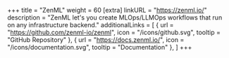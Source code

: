 +++
title = "ZenML"
weight = 60
[extra]
linkURL = "https://zenml.io/"
description = "ZenML let's you create MLOps/LLMOps workflows that run on any infrastructure backend."
additionalLinks = [
  { url = "https://github.com/zenml-io/zenml", icon = "/icons/github.svg", tooltip = "GitHub Repository" },
  { url = "https://docs.zenml.io/", icon = "/icons/documentation.svg", tooltip = "Documentation" },
]
+++
